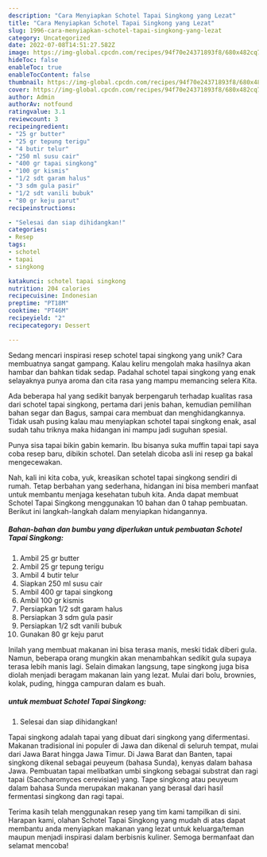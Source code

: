 ```yaml
---
description: "Cara Menyiapkan Schotel Tapai Singkong yang Lezat"
title: "Cara Menyiapkan Schotel Tapai Singkong yang Lezat"
slug: 1996-cara-menyiapkan-schotel-tapai-singkong-yang-lezat
category: Uncategorized
date: 2022-07-08T14:51:27.582Z
image: https://img-global.cpcdn.com/recipes/94f70e24371893f8/680x482cq70/schotel-tapai-singkong-foto-resep-utama.jpg
hideToc: false
enableToc: true
enableTocContent: false
thumbnail: https://img-global.cpcdn.com/recipes/94f70e24371893f8/680x482cq70/schotel-tapai-singkong-foto-resep-utama.jpg
cover: https://img-global.cpcdn.com/recipes/94f70e24371893f8/680x482cq70/schotel-tapai-singkong-foto-resep-utama.jpg
author: Admin
authorAv: notfound
ratingvalue: 3.1
reviewcount: 3
recipeingredient:
- "25 gr butter"
- "25 gr tepung terigu"
- "4 butir telur"
- "250 ml susu cair"
- "400 gr tapai singkong"
- "100 gr kismis"
- "1/2 sdt garam halus"
- "3 sdm gula pasir"
- "1/2 sdt vanili bubuk"
- "80 gr keju parut"
recipeinstructions:

- "Selesai dan siap dihidangkan!"
categories:
- Resep
tags:
- schotel
- tapai
- singkong

katakunci: schotel tapai singkong 
nutrition: 204 calories
recipecuisine: Indonesian
preptime: "PT18M"
cooktime: "PT46M"
recipeyield: "2"
recipecategory: Dessert

---
```





Sedang mencari inspirasi resep schotel tapai singkong yang unik? Cara membuatnya sangat gampang. Kalau keliru mengolah maka hasilnya akan hambar dan bahkan tidak sedap. Padahal schotel tapai singkong yang enak selayaknya punya aroma dan cita rasa yang mampu memancing selera Kita.





Ada beberapa hal yang sedikit banyak berpengaruh terhadap kualitas rasa dari schotel tapai singkong, pertama dari jenis bahan, kemudian pemilihan bahan segar dan Bagus, sampai cara membuat dan menghidangkannya. Tidak usah pusing kalau mau menyiapkan schotel tapai singkong enak,      asal sudah tahu triknya maka hidangan ini mampu jadi suguhan spesial.














Punya sisa tapai bikin gabin kemarin. Ibu bisanya suka muffin tapai tapi saya coba resep baru, dibikin schotel. Dan setelah dicoba asli ini resep ga bakal mengecewakan.






Nah, kali ini kita coba, yuk, kreasikan schotel tapai singkong sendiri di rumah. Tetap berbahan yang sederhana, hidangan ini bisa memberi manfaat untuk membantu menjaga kesehatan tubuh kita. Anda dapat membuat Schotel Tapai Singkong menggunakan 10 bahan dan 0 tahap pembuatan. Berikut ini langkah-langkah dalam menyiapkan hidangannya.

<!--inarticleads1-->

##### Bahan-bahan dan bumbu yang diperlukan untuk pembuatan Schotel Tapai Singkong:

1. Ambil 25 gr butter
1. Ambil 25 gr tepung terigu
1. Ambil 4 butir telur
1. Siapkan 250 ml susu cair
1. Ambil 400 gr tapai singkong
1. Ambil 100 gr kismis
1. Persiapkan 1/2 sdt garam halus
1. Persiapkan 3 sdm gula pasir
1. Persiapkan 1/2 sdt vanili bubuk
1. Gunakan 80 gr keju parut


Inilah yang membuat makanan ini bisa terasa manis, meski tidak diberi gula. Namun, beberapa orang mungkin akan menambahkan sedikit gula supaya terasa lebih manis lagi. Selain dimakan langsung, tape singkong juga bisa diolah menjadi beragam makanan lain yang lezat. Mulai dari bolu, brownies, kolak, puding, hingga campuran dalam es buah. 

<!--inarticleads2-->

#####  untuk membuat Schotel Tapai Singkong:


1. Selesai dan siap dihidangkan!

Tapai singkong adalah tapai yang dibuat dari singkong yang difermentasi. Makanan tradisional ini populer di Jawa dan dikenal di seluruh tempat, mulai dari Jawa Barat hingga Jawa Timur. Di Jawa Barat dan Banten, tapai singkong dikenal sebagai peuyeum (bahasa Sunda), kenyas dalam bahasa Jawa. Pembuatan tapai melibatkan umbi singkong sebagai substrat dan ragi tapai (Saccharomyces cerevisiae) yang. Tape singkong atau peuyeum dalam bahasa Sunda merupakan makanan yang berasal dari hasil fermentasi singkong dan ragi tapai. 

Terima kasih telah menggunakan resep yang tim kami tampilkan di sini. Harapan kami, olahan Schotel Tapai Singkong yang mudah di atas dapat membantu anda menyiapkan makanan yang lezat untuk keluarga/teman maupun menjadi inspirasi dalam berbisnis kuliner. Semoga bermanfaat dan selamat mencoba!
